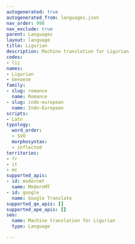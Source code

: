 ```yaml
---
autogenerated: true
autogenerated_from: languages.json
nav_order: 998
nav_exclude: true
parent: Languages
layout: language
title: Ligurian
description: Machine translation for Ligurian
codes:
- lij
names:
- Ligurian
- Genoese
family:
- slug: romance
  name: Romance
- slug: indo-european
  name: Indo-European
scripts:
- Latn
typology:
  word_order:
  - SVO
  morphosyntax:
  - inflected
territories:
- fr
- it
- mc
supported_apis:
- id: modernmt
  name: ModernMT
- id: google
  name: Google Translate
supported_qe_apis: []
supported_ape_apis: []
seo:
  name: Machine translation for Ligurian
  type: Language

---
```


